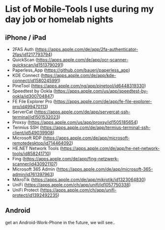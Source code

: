 # List of Mobile-Tools I use during my day job or homelab nights

## iPhone / iPad 
 - 2FAS Auth (https://apps.apple.com/de/app/2fa-authenticator-2fas/id1217793794)
 - QuickScan (https://apps.apple.com/de/app/ocr-scanner-quickscan/id1513790291)
 - Paperless_App (https://github.com/bauerj/paperless_app)
 - KDE Connect (https://apps.apple.com/de/app/kde-connect/id1580245991)
 - PineTool (https://apps.apple.com/ng/app/pinetool/id6448319330)
 - Speedtest by Ookla (https://apps.apple.com/us/app/speedtest-by-ookla/id300704847)
 - FE File Explorer Pro (https://apps.apple.com/de/app/fe-file-explorer-pro/id499470113)
 - ServerCat (https://apps.apple.com/de/app/servercat-ssh-terminal/id1501532023)
 - Proxsy (https://apps.apple.com/us/app/proxsy/id1505185654)
 - Termius SSH (https://apps.apple.com/de/app/termius-terminal-ssh-client/id549039908)
 - Microsoft RDP (https://apps.apple.com/de/app/microsoft-remotedesktop/id714464092)
 - HE.NET Network Tools (https://apps.apple.com/de/app/he-net-network-tools/id858241710)
 - Fing (https://apps.apple.com/de/app/fing-netzwerk-scanner/id430921107)
 - Microsoft 365 Admin (https://apps.apple.com/de/app/microsoft-365-admin/id761397963)
 - MikroTik (https://apps.apple.com/de/app/mikrotik/id1323064830)
 - UniFi (https://apps.apple.com/ch/app/unifi/id1057750338)
 - UniFi Protect (https://apps.apple.com/ch/app/unifi-protect/id1392492235)

## Android 
get an Android-Work-Phone in the future, we will see..
